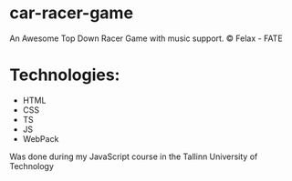 # car-racer-game

An Awesome Top Down Racer Game with music support.
© Felax - FATE

# Technologies:
- HTML
- CSS
- TS
- JS
- WebPack

Was done during my JavaScript course in the Tallinn University of Technology
